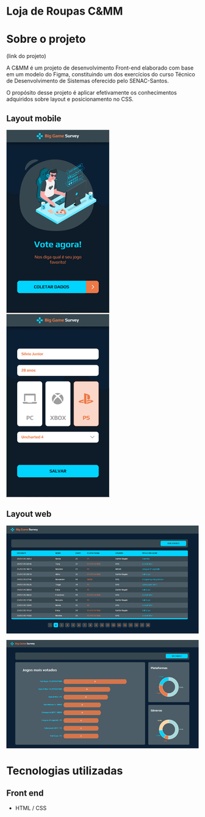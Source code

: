 # Loja de Roupas C&MM

# Sobre o projeto

(link do projeto)

A C&MM é um projeto de desenvolvimento Front-end elaborado com base em um modelo do Figma, constituindo um dos exercícios do curso Técnico de Desenvolvimento de Sistemas oferecido pelo SENAC-Santos.

O propósito desse projeto é aplicar efetivamente os conhecimentos adquiridos sobre layout e posicionamento no CSS.

## Layout mobile
![Mobile 1](https://github.com/acenelio/assets/raw/main/sds1/mobile1.png) ![Mobile 2](https://github.com/acenelio/assets/raw/main/sds1/mobile2.png)

## Layout web
![Web 1](https://github.com/acenelio/assets/raw/main/sds1/web1.png)

![Web 2](https://github.com/acenelio/assets/raw/main/sds1/web2.png)

# Tecnologias utilizadas

## Front end
- HTML / CSS 
